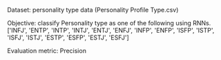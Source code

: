 Dataset: personality type data (Personality Profile Type.csv)

Objective: classify Personality type as one of the following using RNNs.
['INFJ', 'ENTP', 'INTP', 'INTJ', 'ENTJ', 'ENFJ', 'INFP', 'ENFP', 'ISFP', 'ISTP', 'ISFJ', 'ISTJ', 'ESTP', 'ESFP', 'ESTJ', 'ESFJ']

Evaluation metric: Precision
